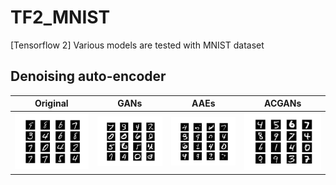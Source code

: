 # TF2_MNIST
[Tensorflow 2] Various models are tested with MNIST dataset

## Denoising auto-encoder
Original | GANs | AAEs | ACGANs
------------ | ------------- | ------------- | -------------
![alt text][img1] | ![alt text][img2] | ![alt text][img3] | ![alt text][img4]


[img1]: https://github.com/remmarp/TF2_MNIST/blob/master/auto_encoder/assets/ae_original.png "Original"
[img2]: https://github.com/remmarp/TF2_MNIST/blob/master/generative_adversarial_networks/assets/gan_generated.png "GANs generated"
[img3]: https://github.com/remmarp/TF2_MNIST/blob/master/adversarial_autoencoder/assets/aae_generated.png "AAEs generated"
[img4]: https://github.com/remmarp/TF2_MNIST/blob/master/acgans/assets/acgans_generated.png "ACGANs generated"
